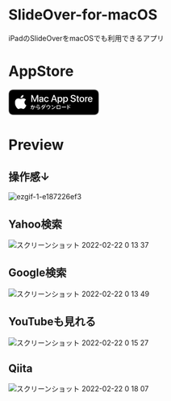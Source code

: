 # SlideOver-for-macOS
iPadのSlideOverをmacOSでも利用できるアプリ

# AppStore
<a href="https://apps.apple.com/jp/app/on-the-window/id1612993947?mt=12">
  <img src="./assets/Download_on_the_Mac_App_Store_Badge_JP_RGB_blk_100317.svg" width=180/>
</a>

# Preview
## 操作感↓
![ezgif-1-e187226ef3](https://user-images.githubusercontent.com/40600280/154848935-31af2541-f423-4fd8-ad6f-00b4ba0c7247.gif)

## Yahoo検索
![スクリーンショット 2022-02-22 0 13 37](https://user-images.githubusercontent.com/40600280/154982970-cd8f5781-0fba-4f93-8b61-72b7789cc618.png)

## Google検索
![スクリーンショット 2022-02-22 0 13 49](https://user-images.githubusercontent.com/40600280/154982980-8670bf40-8518-4682-95de-96df5099ab84.png)

## YouTubeも見れる
![スクリーンショット 2022-02-22 0 15 27](https://user-images.githubusercontent.com/40600280/154982992-2ecba4fd-d8f9-4296-8164-ff68a2b17ea3.png)

## Qiita
![スクリーンショット 2022-02-22 0 18 07](https://user-images.githubusercontent.com/40600280/154983166-b22c057c-cccd-4c57-8355-bb8b858c3920.png)

